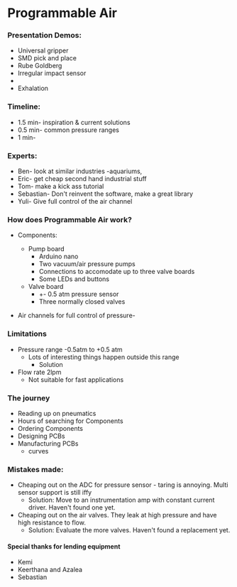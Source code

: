 # Programmable Air

### Presentation Demos:

* Universal gripper
* SMD pick and place
* Rube Goldberg
* Irregular impact sensor
*
* Exhalation


### Timeline:
* 1.5 min- inspiration & current solutions
* 0.5 min- common pressure ranges
* 1 min-

### Experts:
* Ben- look at similar industries -aquariums,
* Eric- get cheap second hand industrial stuff
* Tom- make a kick ass tutorial
* Sebastian- Don't reinvent the software, make a great library
* Yuli- Give full control of the air channel

### How does Programmable Air work?
* Components:
  - Pump board
    - Arduino nano
    - Two vacuum/air pressure pumps
    - Connections to accomodate up to three valve boards
    - Some LEDs and buttons
  - Valve board
    - +- 0.5 atm pressure sensor
    - Three normally closed valves

* Air channels for full control of pressure-

### Limitations
* Pressure range -0.5atm to +0.5 atm
  - Lots of interesting things happen outside this range
    - Solution
* Flow rate 2lpm
  - Not suitable for fast applications

### The journey
* Reading up on pneumatics
* Hours of searching for Components
* Ordering Components
* Designing PCBs
* Manufacturing PCBs
  - curves
  
### Mistakes made:
* Cheaping out on the ADC for pressure sensor - taring is annoying. Multi sensor support is still iffy
  - Solution: Move to an instrumentation amp with constant current driver. Haven't found one yet.
* Cheaping out on the air valves. They leak at high pressure and have high resistance to flow.
  - Solution: Evaluate the more valves. Haven't found a replacement yet.

#### Special thanks for lending equipment
* Kemi
* Keerthana and Azalea
* Sebastian
